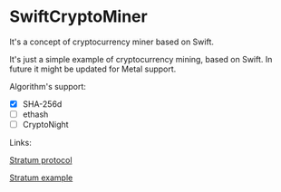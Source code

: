 # SwiftCryptoMiner
It's a concept of cryptocurrency miner based on Swift.

It's just a simple example of cryptocurrency mining, based on Swift. In future it might be updated for Metal support.

Algorithm's support:
- [x] SHA-256d
- [ ] ethash
- [ ] CryptoNight

Links:

[Stratum protocol](https://en.bitcoin.it/wiki/Stratum_mining_protocol#mining.submit)

[Stratum example](https://slushpool.com/help/manual/stratum-protocol)

